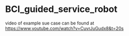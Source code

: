 # BCI_guided_service_robot
video of example sue case can be found at https://www.youtube.com/watch?v=CuvrJuGudx8&t=20s
